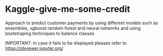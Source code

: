 # Kaggle-give-me-some-credit
Approach to predict customer payments by using different models such as ensembles, xgboost random forest and neural networks and using bootstraping techniques to balance classes

IMPORTANT: In case it fails to be displayed pleases refer to https://nbviewer.jupyter.org/
